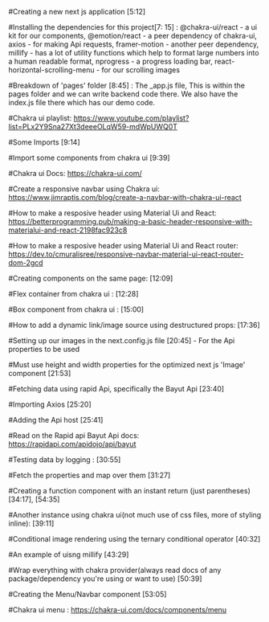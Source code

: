 #Creating a new next js application [5:12]

#Installing the dependencies for this project[7: 15] : @chakra-ui/react - a ui kit for our components, @emotion/react - a peer dependency of chakra-ui, axios - for making Api requests, framer-motion - another peer dependency, millify - has a lot of utility functions which help to format large numbers into a human readable format, nprogress - a progress loading bar, react-horizontal-scrolling-menu - for our scrolling images

#Breakdown of 'pages' folder [8:45] : The \_app.js file, This is within the pages folder and we can write backend code there. We also have the index.js file there which has our demo code.

#Chakra ui playlist: https://www.youtube.com/playlist?list=PLx2Y9Sna27Xt3deeeOLqW59-mdWpUWQ0T

#Some Imports [9:14]

#Import some components from chakra ui [9:39]

#Chakra ui Docs: https://chakra-ui.com/

#Create a responsive navbar using Chakra ui: https://www.jimraptis.com/blog/create-a-navbar-with-chakra-ui-react

#How to make a resposive header using Material Ui and React: https://betterprogramming.pub/making-a-basic-header-responsive-with-materialui-and-react-2198fac923c8

#How to make a resposive header using Material Ui and React router: https://dev.to/cmuralisree/responsive-navbar-material-ui-react-router-dom-2gcd

#Creating components on the same page: [12:09]

#Flex container from chakra ui : [12:28]

#Box component from chakra ui : [15:00]

#How to add a dynamic link/image source using destructured props: [17:36]

#Setting up our images in the next.config.js file [20:45] - For the Api properties to be used

#Must use height and width properties for the optimized next js 'Image' component [21:53]

#Fetching data using rapid Api, specifically the Bayut Api [23:40]

#Importing Axios [25:20]

#Adding the Api host [25:41]

#Read on the Rapid api Bayut Api docs: https://rapidapi.com/apidojo/api/bayut

#Testing data by logging : [30:55]

#Fetch the properties and map over them [31:27]

#Creating a function component with an instant return (just parentheses) [34:17], [54:35]

#Another instance using chakra ui(not much use of css files, more of styling inline): [39:11]

#Conditional image rendering using the ternary conditional operator [40:32]

#An example of uisng millify [43:29]

#Wrap everything with chakra provider(always read docs of any package/dependency you're using or want to use) [50:39]

#Creating the Menu/Navbar component [53:05]

#Chakra ui menu : https://chakra-ui.com/docs/components/menu
